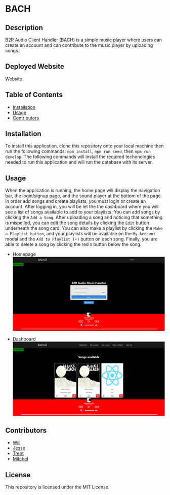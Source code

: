 # BACH

## Description
B2R Audio Client Handler (BACH) is a simple music player where users can create an account and can contribute to the music player by uploading songs.

## Deployed Website
[Website](http://164.90.135.34/)

## Table of Contents
* [Installation](#installation)
* [Usage](#usage)
* [Contributors](#contributors)

## Installation
To install this application, clone this repository onto your local machine then run the following commands: `npm install`, `npm run seed`, then `npm run develop`. The following commands will install the required techonologies needed to run this application and will run the database with its server. 

## Usage
When the application is running, the home page will display the navigation bar, the login/signup page, and the sound player at the bottom of the page. In order add songs and create playlists, you must login or create an account. After logging in, you will be let the the dashboard where you will see a list of songs available to add to your playlists. You can add songs by clicking the `Add a Song`. After uploading a song and noticing that something is mispelled, you can edit the song details by clicking the `Edit` button underneath the song card. You can also make a playlist by clicking the `Make a Playlist button`, and your playlists will be available on the `My Account` modal and the `Add to Playlist (+)` button on each song. Finally, you are able to delete a song by clicking the red `X` button below the song. 

* Homepage
![screenshot of homepage](./client/public/images/Screenshot.png)

* Dashboard
![screenshot of dashboard](./client/public/images/Screenshot2.png)

## Contributors
* [Will](github.com/swillswindle)
* [Jesse](github.com/jmaraya1229)
* [Trent](github.com/Tkachuk94)
* [Mitchel](github.com/MitchellM27)

## License
This repository is licensed under the MIT License.